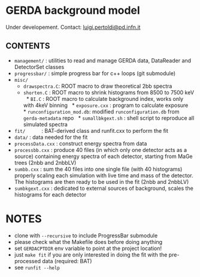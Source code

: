 # GERDA background model #
Under developement.
Contact: luigi.pertoldi@pd.infn.it

## CONTENTS ##

* `management/`     : utilities to read and manage GERDA data, DataReader and DetectorSet classes
* `progressbar/`    : simple progress bar for c++ loops (git submodule)
* `misc/`
    * `drawspectra.C`: ROOT macro to draw theoretical 2bb spectra
    * `shorten.C`    : ROOT macro to shrink histograms from 8500 to 7500 keV
    * `BI.C`         : ROOT macro to calculate background index, works only with 4keV binning
    * `exposure.cxx` : program to calculate exposure
    * `runconfiguration_mod.db`: modified `runconfiguration.db` from `gerda-metadata` repo
    * `sumallbkgext.sh` : shell script to reproduce all simulated spectra
* `fit/`            : BAT-derived class and runfit.cxx to perform the fit
* `data/`           : data needed for the fit
* `processData.cxx` : construct energy spectra from data
* `processbb.cxx`   : produce 40 files (in which only one detector acts as a source) containing
                      energy spectra of each detector, starting from MaGe trees (2nbb and 2nbbLV)
* `sumbb.cxx`       : sum the 40 files into one single file (with 40 histograms) properly scaling 
                      each simulation with live time and mass of the detector. The histograms 
                      are then ready to be used in the fit (2nbb and 2nbbLV)
* `sumbkgext.cxx`   : dedicated to external sources of background, scales the histograms for each
                      detector

# NOTES #

* clone with `--recursive` to include ProgressBar submodule
* please check what the Makefile does before doing anything
* set `GERDACPTDIR` env variable to point at the project location!
* just `make fit` if you are only interested in doing the fit with the pre-processed data (required: BAT)
* see `runfit --help`
